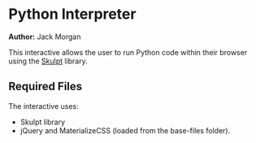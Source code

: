 # Python Interpreter

**Author:** Jack Morgan

This interactive allows the user to run Python code within their browser using the [Skulpt](https://github.com/skulpt/skulpt) library.

## Required Files
The interactive uses:
- Skulpt library
- jQuery and MaterializeCSS (loaded from the base-files folder).
